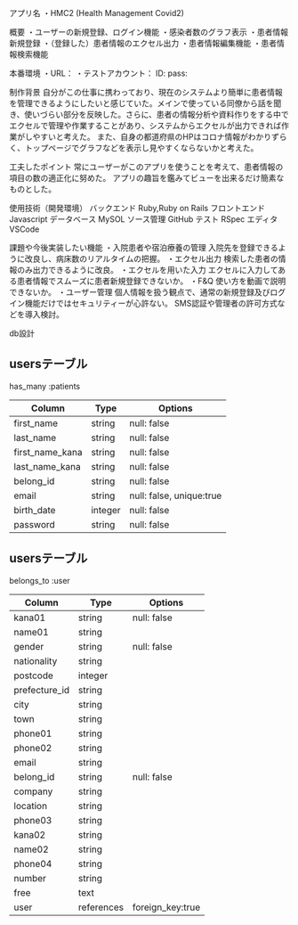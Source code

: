 アプリ名
・HMC2
  (Health Management Covid2)

概要
・ユーザーの新規登録、ログイン機能
・感染者数のグラフ表示
・患者情報新規登録
・（登録した）患者情報のエクセル出力
・患者情報編集機能
・患者情報検索機能

本番環境
・URL：
・テストアカウント：
  ID:
  pass:

制作背景
  自分がこの仕事に携わっており、現在のシステムより簡単に患者情報を管理できるようにしたいと感じていた。メインで使っている同僚から話を聞き、使いづらい部分を反映した。さらに、患者の情報分析や資料作りをする中でエクセルで管理や作業することがあり、システムからエクセルが出力できれば作業がしやすいと考えた。
  また、自身の都道府県のHPはコロナ情報がわかりずらく、トップページでグラフなどを表示し見やすくならないかと考えた。

工夫したポイント
  常にユーザーがこのアプリを使うことを考えて、患者情報の項目の数の適正化に努めた。
  アプリの趣旨を鑑みてビューを出来るだけ簡素なものとした。

使用技術（開発環境）
  バックエンド
  Ruby,Ruby on Rails
  フロントエンド
  Javascript
  データベース
  MySOL
  ソース管理
  GitHub
  テスト
  RSpec
  エディタ
  VSCode

課題や今後実装したい機能
・入院患者や宿泊療養の管理
  入院先を登録できるように改良し、病床数のリアルタイムの把握。
・エクセル出力
  検索した患者の情報のみ出力できるように改良。
・エクセルを用いた入力
  エクセルに入力してある患者情報でスムーズに患者新規登録できないか。
・F&Q
  使い方を動画で説明できないか。
・ユーザー管理
  個人情報を扱う観点で、通常の新規登録及びログイン機能だけではセキュリティーが心許ない。
  SMS認証や管理者の許可方式などを導入検討。

db設計
## usersテーブル
 has_many :patients

| Column    | Type   | Options     |
| --------  | ------ | ----------- |
| first_name  | string | null: false |
| last_name   | string | null: false |
| first_name_kana | string | null: false |
| last_name_kana  | string | null: false |
| belong_id  | string | null: false |
| email      | string | null: false, unique:true |
| birth_date | integer | null: false |
| password   | string | null: false |

## usersテーブル
 belongs_to :user

| Column    | Type   | Options     |
| --------  | ------ | ----------- |
| kana01  | string | null: false |
| name01  | string | |
| gender  | string | null: false |
| nationality | string |  |
| postcode | integer |  |
| prefecture_id | string |  |
| city | string |  |
| town | string |  |
| phone01 | string |  |
| phone02 | string |  |
| email | string |  |
| belong_id | string | null: false|
| company | string |  |
| location | string |  |
| phone03 | string |  |
| kana02  | string |  |
| name02  | string |  |
| phone04 | string |  |
| number  | string |  |
| free | text |  |
| user | references | foreign_key:true |


